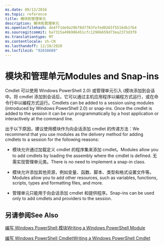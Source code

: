 ```yaml
---
ms.date: 09/13/2016
ms.topic: reference
title: 模块和管理单元
description: 模块和管理单元
ms.openlocfilehash: de4ff1de9a29b78d7783fe7ed0265f5516db1fb4
ms.sourcegitcommit: ba7315a496986451cfc1296b659d73ea2373d3f0
ms.translationtype: MT
ms.contentlocale: zh-CN
ms.lasthandoff: 12/10/2020
ms.locfileid: "92658689"
---
```

# <a name="modules-and-snap-ins"></a><span data-ttu-id="9f883-103">模块和管理单元</span><span class="sxs-lookup"><span data-stu-id="9f883-103">Modules and Snap-ins</span></span>

<span data-ttu-id="9f883-104">Cmdlet 可以使用 Windows PowerShell 2.0) 或管理单元引入 (模块添加到会话中。将 cmdlet 添加到会话后，它可以通过主机应用程序以编程方式运行，或在命令行中以编程方式运行。</span><span class="sxs-lookup"><span data-stu-id="9f883-104">Cmdlets can be added to a session using modules (introduced by Windows PowerShell 2.0) or snap-ins. Once the cmdlet is added to the session it can be run programmatically by a host application or interactively at the command line.</span></span>

<span data-ttu-id="9f883-105">出于以下原因，建议使用模块作为向会话添加 cmdlet 的传递方法：</span><span class="sxs-lookup"><span data-stu-id="9f883-105">We recommend that you use modules as the delivery method for adding cmdlets to a session for the following reasons:</span></span>

- <span data-ttu-id="9f883-106">模块允许通过加载定义 cmdlet 的程序集来添加 cmdlet。</span><span class="sxs-lookup"><span data-stu-id="9f883-106">Modules allow you to add cmdlets by loading the assembly where the cmdlet is defined.</span></span> <span data-ttu-id="9f883-107">无需实现管理单元类。</span><span class="sxs-lookup"><span data-stu-id="9f883-107">There is no need to implement a snap-in class.</span></span>

- <span data-ttu-id="9f883-108">模块允许添加其他资源，例如变量、函数、脚本、类型和格式设置文件等。</span><span class="sxs-lookup"><span data-stu-id="9f883-108">Modules allow you to add other resources, such as variables, functions, scripts, types and formatting files, and more.</span></span>

- <span data-ttu-id="9f883-109">管理单元只能用于向会话添加 cmdlet 和提供程序。</span><span class="sxs-lookup"><span data-stu-id="9f883-109">Snap-ins can be used only to add cmdlets and providers to the session.</span></span>

## <a name="see-also"></a><span data-ttu-id="9f883-110">另请参阅</span><span class="sxs-lookup"><span data-stu-id="9f883-110">See Also</span></span>

[<span data-ttu-id="9f883-111">编写 Windows PowerShell 模块</span><span class="sxs-lookup"><span data-stu-id="9f883-111">Writing a Windows PowerShell Module</span></span>](writing-a-windows-powershell-module.md)

[<span data-ttu-id="9f883-112">编写 Windows PowerShell Cmdlet</span><span class="sxs-lookup"><span data-stu-id="9f883-112">Writing a Windows PowerShell Cmdlet</span></span>](../cmdlet/cmdlet-overview.md)
